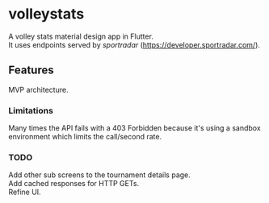 # volleystats

A volley stats material design app in Flutter.  
It uses endpoints served by *sportradar* (https://developer.sportradar.com/).  

## Features
MVP architecture.

### Limitations
Many times the API fails with a 403 Forbidden because it's using a sandbox environment which limits the call/second rate.

### TODO
Add other sub screens to the tournament details page.  
Add cached responses for HTTP GETs.  
Refine UI.
